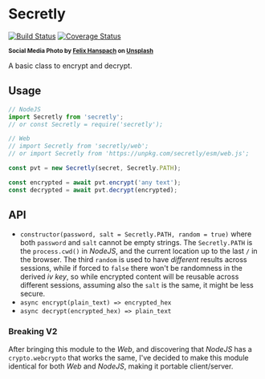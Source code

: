 # Secretly

[![Build Status](https://travis-ci.com/WebReflection/secretly.svg?branch=master)](https://travis-ci.com/WebReflection/secretly) [![Coverage Status](https://coveralls.io/repos/github/WebReflection/secretly/badge.svg?branch=master)](https://coveralls.io/github/WebReflection/secretly?branch=master)

<sup>**Social Media Photo by [Felix Hanspach](https://unsplash.com/@fhanspach) on [Unsplash](https://unsplash.com/)**</sup>


A basic class to encrypt and decrypt.

## Usage

```js
// NodeJS
import Secretly from 'secretly';
// or const Secretly = require('secretly');

// Web
// import Secretly from 'secretly/web';
// or import Secretly from 'https://unpkg.com/secretly/esm/web.js';

const pvt = new Secretly(secret, Secretly.PATH);

const encrypted = await pvt.encrypt('any text');
const decrypted = await pvt.decrypt(encrypted);
```

## API

  * `constructor(password, salt = Secretly.PATH, random = true)` where both `password` and `salt` cannot be empty strings. The `Secretly.PATH` is the `process.cwd()` in *NodeJS*, and the current location up to the last `/` in the browser. The third `random` is used to have *different* results across sessions, while if forced to `false` there won't be randomness in the derived *iv key*, so while encrypted content will be reusable across different sessions, assuming also the `salt` is the same, it might be less secure.
  * `async encrypt(plain_text) => encrypted_hex`
  * `async decrypt(encrypted_hex) => plain_text`

### Breaking V2

After bringing this module to the *Web*, and discovering that *NodeJS* has a `crypto.webcrypto` that works the same, I've decided to make this module identical for both *Web* and *NodeJS*, making it portable client/server.
